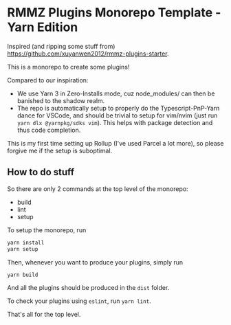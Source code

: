 # RMMZ Plugins Monorepo Template - Yarn Edition

Inspired (and ripping some stuff from) https://github.com/xuyanwen2012/rmmz-plugins-starter.

This is a monorepo to create some plugins!

Compared to our inspiration:
- We use Yarn 3 in Zero-Installs mode, cuz node_modules/ can then be banished to the shadow realm.
- The repo is automatically setup to properly do the Typescript-PnP-Yarn dance for VSCode, and should be trivial to setup for vim/nvim (just run `yarn dlx @yarnpkg/sdks vim`).
This helps with package detection and thus code completion.

This is my first time setting up Rollup (I've used Parcel a lot more), so please forgive me if the setup is suboptimal.

## How to do stuff

So there are only 2 commands at the top level of the monorepo:
- build
- lint
- setup

To setup the monorepo, run 

```sh
yarn install
yarn setup
```

Then, whenever you want to produce your plugins, simply run

```sh
yarn build
```

And all the plugins should be produced in the `dist` folder.

To check your plugins using `eslint`, run `yarn lint`.

That's all for the top level.